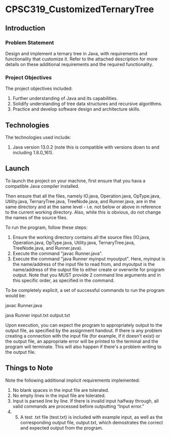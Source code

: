 # CPSC319_CustomizedTernaryTree

## Introduction

### Problem Statement

Design and implement a ternary tree in Java, with requirements and functionality that customize it. Refer to the attached description for more details on these additional requirements and the required functionality.

### Project Objectives

The project objectives included:

1. Further understanding of Java and its capabilities.
2. Solidify understanding of tree data structures and recursive algorithms.
3. Practice and develop software design and architecture skills.

## Technologies

The technologies used include:

1. Java version 13.0.2 (note this is compatible with versions down to and including 1.8.0_161).

## Launch

To launch the project on your machine, first ensure that you hava a compatible Java compiler installed. 

Then ensure that all the files, namely IO.java, Operation.java, OpType.java, Utility.java, TernaryTree.java, TreeNode.java, and Runner.java, are in the same directory and at the same level - i.e. not below or above in reference to the current working directory. Also, while this is obvious, do not change the names of the source files.

To run the program, follow these steps:

1. Ensure the working directory contains all the source files (IO.java, Operation.java, OpType.java, Utility.java, TernaryTree.java, TreeNode.java, and Runner.java).
2. Execute the command "javac Runner.java".
3. Execute the command "java Runner myinput myoutput". Here, myinput is the name/address of the input file to read from, and myoutput is the name/address of the output file to either create or overwrite for program output. Note that you MUST provide 2 command line arguments and in this specific order, as specified in the command.

To be completely explicit, a set of successful commands to run the program would be:

javac Runner.java

java Runner input.txt output.txt

Upon execution, you can expect the program to appropriately output to the output file, as specified by the assignment handout. If there is any problem creating a connection with the input file (for example, if it doesn't exist) or the output file, an appropriate error will be printed to the terminal and the program will terminate. This will also happen if there's a problem writing to the output file.

## Things to Note

Note the following additional implicit requirements implemented:
1. No blank spaces in the input file are tolerated.
2. No empty lines in the input file are tolerated.
3. Input is parsed line by line. If there is invalid input halfway through, all valid commands are processed before outputting “Input error.”
4. 5. A test .txt file (test.txt) is included with example input, as well as the corresponding output file, output.txt, which demostrates the correct and expected output from the program.
